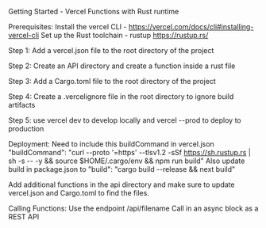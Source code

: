 Getting Started - Vercel Functions with Rust runtime

Prerequisites:
Install the vercel CLI - https://vercel.com/docs/cli#installing-vercel-cli
Set up the Rust toolchain - rustup https://rustup.rs/

Step 1: Add a vercel.json file to the root directory of the project

Step 2: Create an API directory and create a function inside a rust file

Step 3: Add a Cargo.toml file to the root directory of the project

Step 4: Create a .vercelignore file in the root directory to ignore build artifacts

Step 5: use vercel dev to develop locally and vercel --prod to deploy to production

Deployment:
Need to include this buildCommand in vercel.json
"buildCommand": "curl --proto '=https' --tlsv1.2 -sSf https://sh.rustup.rs | sh -s -- -y && source $HOME/.cargo/env && npm run build"
Also update build in package.json to 
"build": "cargo build --release && next build"

Add additional functions in the api directory and make sure to update vercel.json and Cargo.toml to find the files.

Calling Functions:
Use the endpoint /api/filename
Call in an async block as a REST API